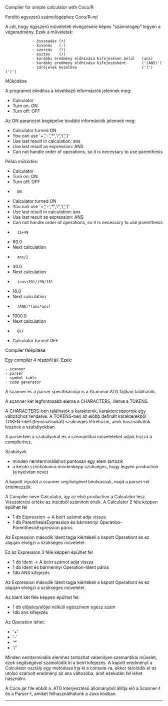 Compiler for simple calculator with Coco/R

Fordító egyszerű számológéphez Coco/R-rel

A cél, hogy egyszerű műveletek elvégzésére képes "számológép" legyen a végeredmény.
Ezek a műveletek:

                - összeadás (+)
                - kivonás   (-)
                - szorzás   (*)
                - osztás    (/)
                - korábbi eredmény előhívása kifejezésen belül   (ans)
                - korábbi eredmény előhívása kifejezésként       ('(ANS)')
                - zárójelek kezelése                             ('(')  (')')
                
Működése

A programot elindítva a következő információk jelennek meg:
- Calculator
- Turn on: ON
- Turn off: OFF

Az ON parancsot begépelve további információk jelennek meg:
- Calculator turned ON
- You can use '+','-','*','/','(',')'
- Use last result in calculation: ans
- Use last result as expression: ANS
- Can not handle order of operations, so it is necessary to use parenthesis

Példa működés:

- Calculator
- Turn on: ON
- Turn off: OFF
-       ON
- Calculator turned ON
- You can use '+','-','*','/','(',')'
- Use last result in calculation: ans
- Use last result as expression: ANS
- Can not handle order of operations, so it is necessary to use parenthesis
-       11+49
- 60.0
- Next calculation
-       ans/2
- 30.0
- Next calculation
-       (ans+20)/(90/18)
- 10.0
- Next calculation
-       (ANS)*(ans*ans)
- 1000.0
- Next calculation
-       OFF
- Calculator turned OFF                


Compiler felépítése

Egy compiler 4 részből áll. Ezek:

    - scanner
    - parser
    - symbol table
    - code generator
    
A scanner és a parser specifikációja is a Grammar.ATG fájlban találhatók.

A scanner két legfontosabb eleme a CHARACTERS, illetve a TOKENS.

A CHARACTERS-ben találhatók a karakterek, karaktercsoportok egy változóhoz rendelve.
A TOKENS-ben az előbb definált karakterekből TOKEN-eket (terminálisokat) szükséges létrehozni, amik használhatók lesznek a szabályokban.

A parserben a szabályokat és a szemantikai műveleteket adjuk hozzá a compilerhez.

Szabályok
- minden nemterminálishoz pontosan egy elem tartozik
- a kezdő szimbólumra mindenképp szükséges, hogy legyen production (a nyelvtan neve)

A kapott inputot a scanner segítségével beolvassuk, majd a parser-rel értelmezzük.

A Compiler neve Calculator, így az első production a Calculator lesz.
Visszatérési értéke az inputból számított érték.
A Calculator 2 féle képpen épülhet fel
- 1 db Expression -> A beírt számot adja vissza
- 1 db ParenthesisExpression és bármennyi Operation-ParenthesisExpression páros

Az Expression második Ident tagja kiértékeli a kapott Operationt és ez alapján elvégzi a szükséges műveletet.

Ez az Expression 3 féle képpen épülhet fel
- 1 db Ident -> A beírt számot adja vissza
- 1 db Ident és bármennyi Operation-Ident páros
- 1db ANS kifejezés

Az Expression második Ident tagja kiértékeli a kapott Operationt és ez alapján elvégzi a szükséges műveletet.

Az Ident két féle képpen épülhet fel:
- 1 db előjeles/előjel nélküli egész/nem egész szám
- 1db ans kifejezés

Az Operation lehet:
- '+'
- '-'
- '*'
- '/'

Minden nemterminális elemhez tartozhat valamilyen szemantikai művelet, ezek segítségével számolódik ki a beírt kifejezés.
A kapott eredményt a Calculator osztály egy metódusa írja ki a console-ra, ekkor tárolódik el az utolsó számolt eredmény az ans változóba, amit ezekután fel lehet használni.

A Coco.jar file ebből a .ATG kiterjesztésű állományból állítja elő a Scanner-t és a Parser-t, amiket felhasználhatunk a Java kódban.
********

    

